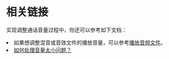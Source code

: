 # 相关链接

实现调整通话音量过程中，你还可以参考如下文档：

<li props="ios">如果想调整混音或音效文件的播放音量，可以参考<a href="https://docs.agora.io/cn/Voice/audio_effect_mixing_apple">播放音频文件</a>。</li>
<li props="ios android"><a href="https://docs.agora.io/cn/faq/audio_low">如何处理音量太小问题？</a></li>